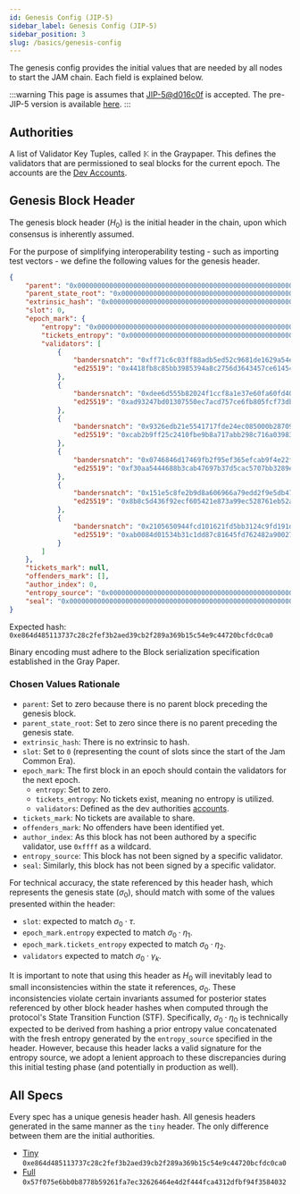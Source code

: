```yaml
---
id: Genesis Config (JIP-5)
sidebar_label: Genesis Config (JIP-5)
sidebar_position: 3
slug: /basics/genesis-config
---
```


The genesis config provides the initial values that are needed by all nodes to start the JAM chain. Each field is explained below.

:::warning
This page is assumes that [JIP-5@d016c0f](https://github.com/polkadot-fellows/JIPs/pull/2) is accepted. The pre-JIP-5 version is available [here](../../old/genesis-config-pre-jip5.md).
:::

## Authorities

A list of Validator Key Tuples, called $\mathbb{K}$ in the Graypaper. This defines the validators that are permissioned to seal blocks for the current epoch. The accounts are the [Dev Accounts](./dev-accounts.md).

## Genesis Block Header

The genesis block header ($H_0$) is the initial header in the chain, upon which
consensus is inherently assumed.

For the purpose of simplifying interoperability testing - such as importing test
vectors - we define the following values for the genesis header.

```json
{
    "parent": "0x0000000000000000000000000000000000000000000000000000000000000000",
    "parent_state_root": "0x0000000000000000000000000000000000000000000000000000000000000000",
    "extrinsic_hash": "0x0000000000000000000000000000000000000000000000000000000000000000",
    "slot": 0,
    "epoch_mark": {
        "entropy": "0x0000000000000000000000000000000000000000000000000000000000000000",
        "tickets_entropy": "0x0000000000000000000000000000000000000000000000000000000000000000",
        "validators": [
            {
                "bandersnatch": "0xff71c6c03ff88adb5ed52c9681de1629a54e702fc14729f6b50d2f0a76f185b3",
                "ed25519": "0x4418fb8c85bb3985394a8c2756d3643457ce614546202a2f50b093d762499ace"
            },
            {
                "bandersnatch": "0xdee6d555b82024f1ccf8a1e37e60fa60fd40b1958c4bb3006af78647950e1b91",
                "ed25519": "0xad93247bd01307550ec7acd757ce6fb805fcf73db364063265b30a949e90d933"
            },
            {
                "bandersnatch": "0x9326edb21e5541717fde24ec085000b28709847b8aab1ac51f84e94b37ca1b66",
                "ed25519": "0xcab2b9ff25c2410fbe9b8a717abb298c716a03983c98ceb4def2087500b8e341"
            },
            {
                "bandersnatch": "0x0746846d17469fb2f95ef365efcab9f4e22fa1feb53111c995376be8019981cc",
                "ed25519": "0xf30aa5444688b3cab47697b37d5cac5707bb3289e986b19b17db437206931a8d"
            },
            {
                "bandersnatch": "0x151e5c8fe2b9d8a606966a79edd2f9e5db47e83947ce368ccba53bf6ba20a40b",
                "ed25519": "0x8b8c5d436f92ecf605421e873a99ec528761eb52a88a2f9a057b3b3003e6f32a"
            },
            {
                "bandersnatch": "0x2105650944fcd101621fd5bb3124c9fd191d114b7ad936c1d79d734f9f21392e",
                "ed25519": "0xab0084d01534b31c1dd87c81645fd762482a90027754041ca1b56133d0466c06"
            }
        ]
    },
    "tickets_mark": null,
    "offenders_mark": [],
    "author_index": 0,
    "entropy_source": "0x000000000000000000000000000000000000000000000000000000000000000000000000000000000000000000000000000000000000000000000000000000000000000000000000000000000000000000000000000000000000000000000000",
    "seal": "0x000000000000000000000000000000000000000000000000000000000000000000000000000000000000000000000000000000000000000000000000000000000000000000000000000000000000000000000000000000000000000000000000"
}
```

Expected hash: `0xe864d485113737c28c2fef3b2aed39cb2f289a369b15c54e9c44720bcfdc0ca0`

Binary encoding must adhere to the Block serialization specification established in the Gray Paper.

### Chosen Values Rationale

- `parent`: Set to zero because there is no parent block preceding the genesis block.  
- `parent_state_root`: Set to zero since there is no parent preceding the genesis state.  
- `extrinsic_hash`: There is no extrinsic to hash.
- `slot`: Set to `0` (representing the count of slots since the start of the Jam Common Era).  
- `epoch_mark`: The first block in an epoch should contain the validators for the next epoch.
  - `entropy`: Set to zero.  
  - `tickets_entropy`: No tickets exist, meaning no entropy is utilized.  
  - `validators`: Defined as the dev authorities [accounts](./dev-accounts.md).
- `tickets_mark`: No tickets are available to share.  
- `offenders_mark`: No offenders have been identified yet.  
- `author_index`: As this block has not been authored by a specific validator, use `0xffff` as a wildcard.  
- `entropy_source`: This block has not been signed by a specific validator.  
- `seal`: Similarly, this block has not been signed by a specific validator.  

For technical accuracy, the state referenced by this header hash, which
represents the genesis state ($σ_0$), should match with some of the values
presented within the header:
- `slot`: expected to match $\sigma_0 \cdot \tau$.
- `epoch_mark.entropy` expected to match $\sigma_0 \cdot \eta_1$.
- `epoch_mark.tickets_entropy` expected to match $\sigma_0 \cdot \eta_2$.
- `validators` expected to match $\sigma_0 \cdot \gamma_k$.

It is important to note that using this header as $H_0$ will inevitably
lead to small inconsistencies within the state it references, $\sigma_0$. These
inconsistencies violate certain invariants assumed for posterior states
referenced by other block header hashes when computed through the protocol's
State Transition Function (STF). Specifically, $\sigma_0 \cdot \eta_0$ is technically
expected to be derived from hashing a prior entropy value concatenated with
the fresh entropy generated by the `entropy_source` specified in the header.
However, because this header lacks a valid signature for the entropy source,
we adopt a lenient approach to these discrepancies during this initial testing
phase (and potentially in production as well).

## All Specs

Every spec has a unique genesis header hash. All genesis headers  generated in the same manner as
the `tiny` header. The only difference between them are the initial authorities.

- [Tiny](./chain-spec/tiny.md) `0xe864d485113737c28c2fef3b2aed39cb2f289a369b15c54e9c44720bcfdc0ca0`
- [Full](./chain-spec/toaster.md) `0x57f075e6bb0b8778b59261fa7ec32626464e4d2f444fca4312dfbf94f3584032`
